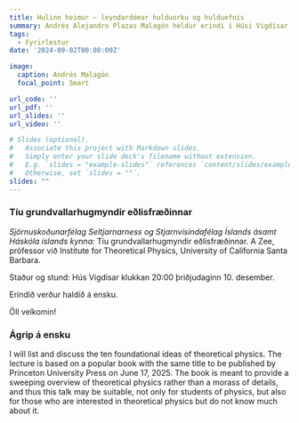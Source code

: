 ```yaml
---
title: Hulinn heimur — leyndardómar hulduorku og hulduefnis
summary: Andrés Alejandro Plazas Malagón heldur erindi í Húsi Vigdísar 16. september 2024 klukkan 20:00
tags:
  - Fyrirlestur
date: '2024-09-02T00:00:00Z'

image:
  caption: Andrés Malagón
  focal_point: Smart

url_code: ''
url_pdf: ''
url_slides: ''
url_video: ''

# Slides (optional).
#   Associate this project with Markdown slides.
#   Simply enter your slide deck's filename without extension.
#   E.g. `slides = "example-slides"` references `content/slides/example-slides.md`.
#   Otherwise, set `slides = ""`.
slides: ""
---
```


### Tíu grundvallarhugmyndir eðlisfræðinnar

_Sjörnuskoðunarfélag Seltjarnarness og Stjarnvísindafélag Íslands ásamt Háskóla íslands kynna:_
Tíu grundvallarhugmyndir eðlisfræðinnar. A Zee, prófessor við Institute for Theoretical Physics, University of California Santa Barbara.

Staður og stund: Hús Vigdísar klukkan 20:00 þriðjudaginn 10. desember.

Erindið verður haldið á ensku.

Öll velkomin!

### Ágrip á ensku

I will list and discuss the ten foundational ideas of theoretical physics. The lecture is based on a popular book with the same title to be published by Princeton University Press on June 17, 2025. The book is meant to provide a sweeping overview of theoretical physics rather than a morass of details, and thus this talk may be suitable, not only for students of physics, but also for those who are interested in theoretical physics but do not know much about it.